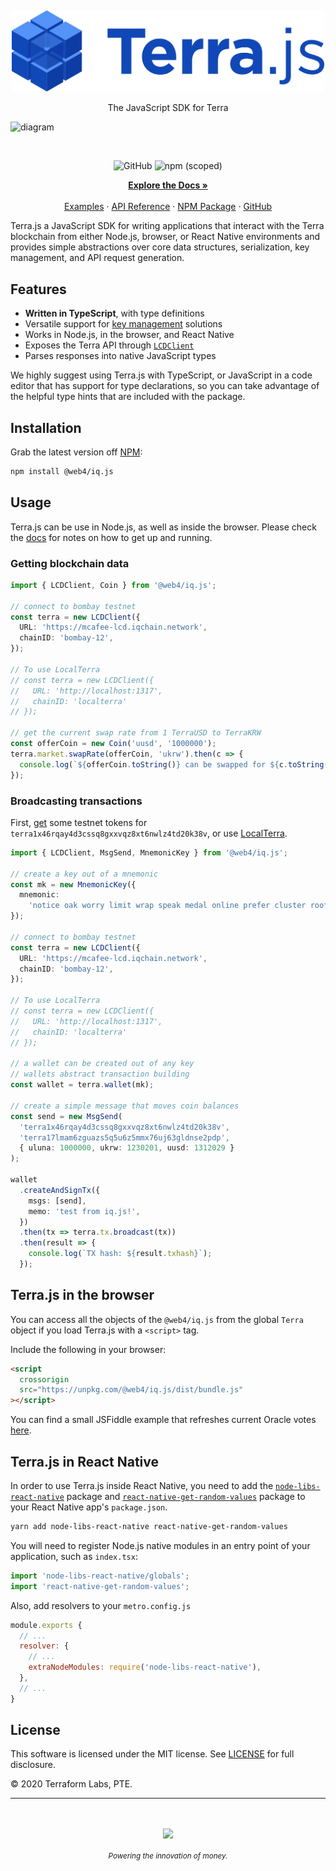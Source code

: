 <p>&nbsp;</p>
<p align="center">
<img src="https://raw.githubusercontent.com/bitwebs/iq.js/master/img/terrajs.svg" width=500>
</p>

<p align="center">
The JavaScript SDK for Terra
</p>

![diagram](https://raw.githubusercontent.com/bitwebs/iq.js/master/img/terrajs-diagram.png)

<br/>

<p align="center">
  <img alt="GitHub" src="https://img.shields.io/github/license/bitwebs/iq.js">
  <img alt="npm (scoped)" src="https://img.shields.io/npm/v/@web4/iq.js">
</p>

<p align="center">
  <a href="https://docs.terra.money/docs/develop/sdks/terra-js/README.html"><strong>Explore the Docs »</strong></a>
  <br />
  <br/>
  <a href="https://docs.terra.money/docs/develop/sdks/terra-js/common-examples.html">Examples</a>
  ·
  <a href="https://bitwebs.github.io/iq.js/">API Reference</a>
  ·
  <a href="https://www.npmjs.com/package/@web4/iq.js">NPM Package</a>
  ·
  <a href="https://github.com/bitwebs/iq.js">GitHub</a>
</p>

Terra.js a JavaScript SDK for writing applications that interact with the Terra blockchain from either Node.js, browser, or React Native environments and provides simple abstractions over core data structures, serialization, key management, and API request generation.

## Features

- **Written in TypeScript**, with type definitions
- Versatile support for [key management](https://docs.terra.money/docs/develop/sdks/terra-js/keys.html) solutions
- Works in Node.js, in the browser, and React Native
- Exposes the Terra API through [`LCDClient`](https://docs.terra.money/docs/develop/sdks/terra-js/query-data.html)
- Parses responses into native JavaScript types

We highly suggest using Terra.js with TypeScript, or JavaScript in a code editor that has support for type declarations, so you can take advantage of the helpful type hints that are included with the package.

## Installation

Grab the latest version off [NPM](https://www.npmjs.com/package/@web4/iq.js):

```sh
npm install @web4/iq.js
```

## Usage

Terra.js can be use in Node.js, as well as inside the browser. Please check the [docs](https://docs.terra.money/docs/develop/sdks/terra-js/README.html) for notes on how to get up and running.

### Getting blockchain data

```ts
import { LCDClient, Coin } from '@web4/iq.js';

// connect to bombay testnet
const terra = new LCDClient({
  URL: 'https://mcafee-lcd.iqchain.network',
  chainID: 'bombay-12',
});

// To use LocalTerra
// const terra = new LCDClient({
//   URL: 'http://localhost:1317',
//   chainID: 'localterra'
// });

// get the current swap rate from 1 TerraUSD to TerraKRW
const offerCoin = new Coin('uusd', '1000000');
terra.market.swapRate(offerCoin, 'ukrw').then(c => {
  console.log(`${offerCoin.toString()} can be swapped for ${c.toString()}`);
});
```

### Broadcasting transactions

First, [get](https://faucet.terra.money/) some testnet tokens for `terra1x46rqay4d3cssq8gxxvqz8xt6nwlz4td20k38v`, or use [LocalTerra](https://www.github.com/bitwebs/LocalTerra).

```ts
import { LCDClient, MsgSend, MnemonicKey } from '@web4/iq.js';

// create a key out of a mnemonic
const mk = new MnemonicKey({
  mnemonic:
    'notice oak worry limit wrap speak medal online prefer cluster roof addict wrist behave treat actual wasp year salad speed social layer crew genius',
});

// connect to bombay testnet
const terra = new LCDClient({
  URL: 'https://mcafee-lcd.iqchain.network',
  chainID: 'bombay-12',
});

// To use LocalTerra
// const terra = new LCDClient({
//   URL: 'http://localhost:1317',
//   chainID: 'localterra'
// });

// a wallet can be created out of any key
// wallets abstract transaction building
const wallet = terra.wallet(mk);

// create a simple message that moves coin balances
const send = new MsgSend(
  'terra1x46rqay4d3cssq8gxxvqz8xt6nwlz4td20k38v',
  'terra17lmam6zguazs5q5u6z5mmx76uj63gldnse2pdp',
  { uluna: 1000000, ukrw: 1230201, uusd: 1312029 }
);

wallet
  .createAndSignTx({
    msgs: [send],
    memo: 'test from iq.js!',
  })
  .then(tx => terra.tx.broadcast(tx))
  .then(result => {
    console.log(`TX hash: ${result.txhash}`);
  });
```

## Terra.js in the browser

You can access all the objects of the `@web4/iq.js` from the global `Terra` object if you load Terra.js with a `<script>` tag.

Include the following in your browser:

```html
<script
  crossorigin
  src="https://unpkg.com/@web4/iq.js/dist/bundle.js"
></script>
```

You can find a small JSFiddle example that refreshes current Oracle votes [here](https://jsfiddle.net/tLm1b527/1/).

## Terra.js in React Native

In order to use Terra.js inside React Native, you need to add the [`node-libs-react-native`](https://github.com/parshap/node-libs-react-native) package and [`react-native-get-random-values`](https://github.com/LinusU/react-native-get-random-values) package to your React Native app's `package.json`.

```sh
yarn add node-libs-react-native react-native-get-random-values
```

You will need to register Node.js native modules in an entry point of your application, such as `index.tsx`:

```js
import 'node-libs-react-native/globals';
import 'react-native-get-random-values';
```

Also, add resolvers to your `metro.config.js`

```js
module.exports {
  // ...
  resolver: {
    // ...
    extraNodeModules: require('node-libs-react-native'),
  },
  // ...
}
```

## License

This software is licensed under the MIT license. See [LICENSE](./LICENSE) for full disclosure.

© 2020 Terraform Labs, PTE.

<hr/>

<p>&nbsp;</p>
<p align="center">
    <a href="https://terra.money/"><img src="https://assets.website-files.com/611153e7af981472d8da199c/61794f2b6b1c7a1cb9444489_symbol-terra-blue.svg" align="center" width=200/></a>
</p>
<div align="center">
  <sub><em>Powering the innovation of money.</em></sub>
</div>
